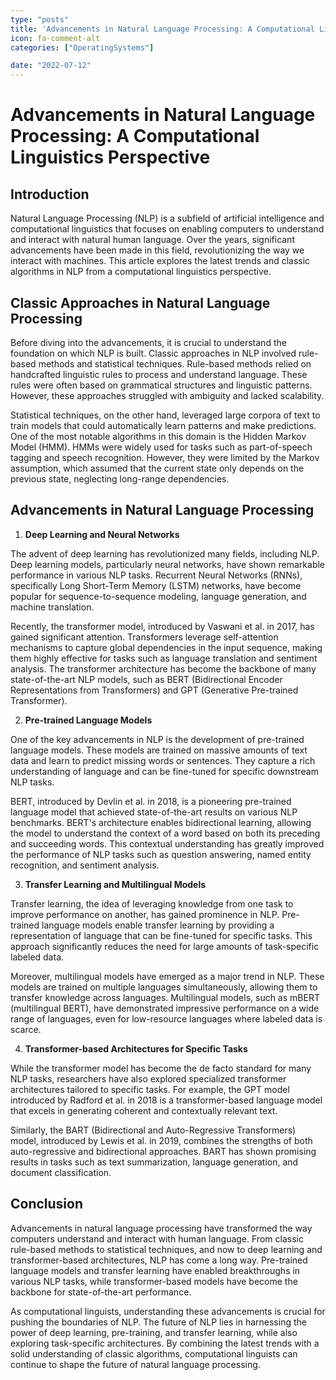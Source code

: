```yaml
---
type: "posts"
title: 'Advancements in Natural Language Processing: A Computational Linguistics Perspective'
icon: fa-comment-alt
categories: ["OperatingSystems"]

date: "2022-07-12"
---
```




# Advancements in Natural Language Processing: A Computational Linguistics Perspective

## Introduction

Natural Language Processing (NLP) is a subfield of artificial intelligence and computational linguistics that focuses on enabling computers to understand and interact with natural human language. Over the years, significant advancements have been made in this field, revolutionizing the way we interact with machines. This article explores the latest trends and classic algorithms in NLP from a computational linguistics perspective.

## Classic Approaches in Natural Language Processing

Before diving into the advancements, it is crucial to understand the foundation on which NLP is built. Classic approaches in NLP involved rule-based methods and statistical techniques. Rule-based methods relied on handcrafted linguistic rules to process and understand language. These rules were often based on grammatical structures and linguistic patterns. However, these approaches struggled with ambiguity and lacked scalability.

Statistical techniques, on the other hand, leveraged large corpora of text to train models that could automatically learn patterns and make predictions. One of the most notable algorithms in this domain is the Hidden Markov Model (HMM). HMMs were widely used for tasks such as part-of-speech tagging and speech recognition. However, they were limited by the Markov assumption, which assumed that the current state only depends on the previous state, neglecting long-range dependencies.

## Advancements in Natural Language Processing

1. **Deep Learning and Neural Networks**

The advent of deep learning has revolutionized many fields, including NLP. Deep learning models, particularly neural networks, have shown remarkable performance in various NLP tasks. Recurrent Neural Networks (RNNs), specifically Long Short-Term Memory (LSTM) networks, have become popular for sequence-to-sequence modeling, language generation, and machine translation.

Recently, the transformer model, introduced by Vaswani et al. in 2017, has gained significant attention. Transformers leverage self-attention mechanisms to capture global dependencies in the input sequence, making them highly effective for tasks such as language translation and sentiment analysis. The transformer architecture has become the backbone of many state-of-the-art NLP models, such as BERT (Bidirectional Encoder Representations from Transformers) and GPT (Generative Pre-trained Transformer).

2. **Pre-trained Language Models**

One of the key advancements in NLP is the development of pre-trained language models. These models are trained on massive amounts of text data and learn to predict missing words or sentences. They capture a rich understanding of language and can be fine-tuned for specific downstream NLP tasks.

BERT, introduced by Devlin et al. in 2018, is a pioneering pre-trained language model that achieved state-of-the-art results on various NLP benchmarks. BERT's architecture enables bidirectional learning, allowing the model to understand the context of a word based on both its preceding and succeeding words. This contextual understanding has greatly improved the performance of NLP tasks such as question answering, named entity recognition, and sentiment analysis.

3. **Transfer Learning and Multilingual Models**

Transfer learning, the idea of leveraging knowledge from one task to improve performance on another, has gained prominence in NLP. Pre-trained language models enable transfer learning by providing a representation of language that can be fine-tuned for specific tasks. This approach significantly reduces the need for large amounts of task-specific labeled data.

Moreover, multilingual models have emerged as a major trend in NLP. These models are trained on multiple languages simultaneously, allowing them to transfer knowledge across languages. Multilingual models, such as mBERT (multilingual BERT), have demonstrated impressive performance on a wide range of languages, even for low-resource languages where labeled data is scarce.

4. **Transformer-based Architectures for Specific Tasks**

While the transformer model has become the de facto standard for many NLP tasks, researchers have also explored specialized transformer architectures tailored to specific tasks. For example, the GPT model introduced by Radford et al. in 2018 is a transformer-based language model that excels in generating coherent and contextually relevant text.

Similarly, the BART (Bidirectional and Auto-Regressive Transformers) model, introduced by Lewis et al. in 2019, combines the strengths of both auto-regressive and bidirectional approaches. BART has shown promising results in tasks such as text summarization, language generation, and document classification.

## Conclusion

Advancements in natural language processing have transformed the way computers understand and interact with human language. From classic rule-based methods to statistical techniques, and now to deep learning and transformer-based architectures, NLP has come a long way. Pre-trained language models and transfer learning have enabled breakthroughs in various NLP tasks, while transformer-based models have become the backbone for state-of-the-art performance.

As computational linguists, understanding these advancements is crucial for pushing the boundaries of NLP. The future of NLP lies in harnessing the power of deep learning, pre-training, and transfer learning, while also exploring task-specific architectures. By combining the latest trends with a solid understanding of classic algorithms, computational linguists can continue to shape the future of natural language processing.